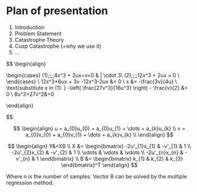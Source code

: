 # Plan of presentation
1) Introduction
2) Problem Statement
3) Catastrophe Theory
4) Cusp Catastrophe (+why we use it)
5) ...

$$
\begin{align}

\begin{cases}
(1)\;\;\;\;4x^3 + 2ux+v=0    &  |  \cdot  3\\
(2)\;\;\;\;12x^3 + 2ux = 0 \\
\end{cases} \\
12x^3+6ux + 3v -12x^3-2ux &= 0 \\
x &= -\frac{3v}{4u} \\ 
\text{substitute x in (1):   } -\left( \frac{27v^3}{16u^3} \right) - \frac{v}{2} &= 0 \\
8u^3+27v^2&=0

\end{align}



$$

$$
\begin{align}
u = a_{0}u_{0} + a_{0}u_{1} + \dots + a_{k}u_{k} \\
v = a_{0}v_{0} + a_{0}v_{1} + \dots + a_{k}v_{k} \\
\end{align}
$$

$$
\begin{align}
Y&=XB \\
X &= \begin{bmatrix}
-2u'_{1}x_{1} & -v'_{1} & 1 \\
-2u'_{2}x_{2}  & -v'_{2} & 1 \\
\vdots & \vdots & \vdots \\
-2u'_{n}x_{n} & -v'_{n} & 1
\end{bmatrix} \\
B &= \begin{bmatrix}
k_{1} & k_{2} & k_{3}
\end{bmatrix}^T
\end{align}
$$

Where n is the number of samples. Vector B can be solved by the multiple regression method.